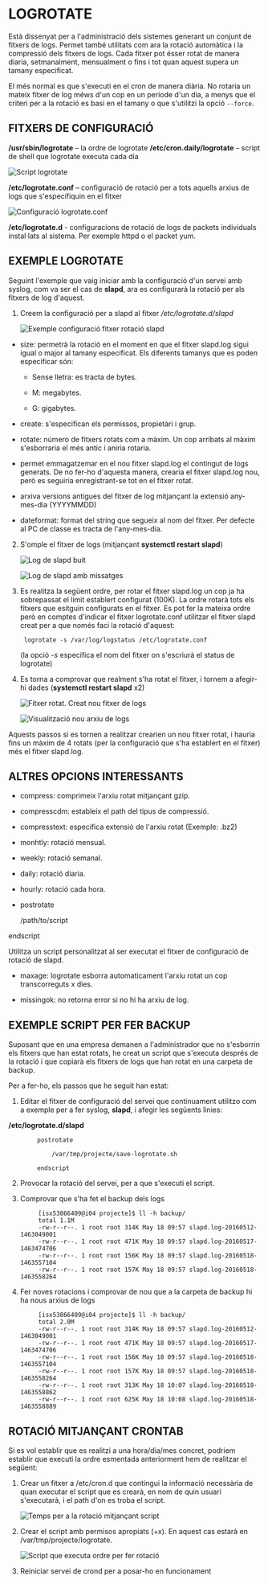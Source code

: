 # LOGROTATE
Està dissenyat per a l'administració dels sistemes generant un conjunt de
fitxers de logs. Permet també utilitats com ara la rotació automàtica i 
la compressió dels fitxers de logs.
Cada fitxer pot ésser rotat de manera diaria, setmanalment, mensualment o fins i
tot quan aquest supera un tamany especificat.

El més normal es que s'executi en el cron de manera diària. No rotaria
un mateix fitxer de log méws d'un cop en un període d'un dia, a menys que
el criteri per a la rotació es basi en el tamany o que s'utilitzi la
opció `--force`.

## FITXERS DE CONFIGURACIÓ
**/usr/sbin/logrotate** – la ordre de logrotate
**/etc/cron.daily/logrotate** – script de shell que logrotate executa cada dia

![Script logrotate](/img/etc.cron.daily.logrotate.png)

**/etc/logrotate.conf** – configuració de rotació per a tots aquells arxius 
de logs que s'especifiquin en el fitxer

![Configuració logrotate.conf](/img/etc.logrotate.conf.png)

**/etc/logrotate.d** - configuracions de rotació de logs de packets individuals
 instal·lats al sistema. Per exemple httpd o el packet yum.

## EXEMPLE LOGROTATE
Seguint l'exemple que vaig iniciar amb la configuració d'un servei amb syslog, 
com va ser el cas de **slapd**, ara es configurarà la rotació per als fitxers de log d'aquest.

1. Creem la configuració per a slapd al fitxer */etc/logrotate.d/slapd*

	![Exemple configuració fitxer rotació slapd](/img/example.etc.logrotate.d.slapd.png)

* size: permetrà la rotació en el moment en que el fitxer slapd.log sigui igual 
o major al tamany especificat. Els diferents tamanys que es poden especificar són:

	* Sense lletra: es tracta de bytes.

	* M: megabytes.

	* G: gigabytes.

* create: s'especifican els permissos, propietàri i grup.

* rotate: número de fitxers rotats com a màxim. Un cop arribats al màxim
s'esborraria el més antic i aniria rotaria.

* permet emmagatzemar en el nou fitxer slapd.log el contingut de logs generats.
De no fer-ho d'aquesta manera, crearia el fitxer slapd.log nou, però es 
seguiria enregistrant-se tot en el fitxer rotat.

* arxiva versions antigues del fitxer de log mitjançant la extensió any-mes-dia
(YYYYMMDD)

* dateformat: format del string que segueix al nom del fitxer. Per defecte
al PC de classe es tracta de l'any-mes-dia.

2. S'omple el fitxer de logs (mitjançant **systemctl restart slapd**)

	![Log de slapd buit](/img/var.log.slapd.with-logs.png)

	![Log de slapd amb missatges](/img/var.log.slapd.no-logs.png)

3. Es realitza la següent ordre, per rotar el fitxer slapd.log un cop ja 
ha sobrepassat el limit establert configurat (100K). La ordre rotarà tots 
els fitxers que esitguin configurats en el fitxer. Es pot fer la mateixa 
ordre però en comptes d'indicar el fitxer logrotate.conf utilitzar el fitxer 
slapd creat per a que només faci la rotació d'aquest:

		logrotate -s /var/log/logstatus /etc/logrotate.conf

	(la opció *-s* especifica el nom del fitxer on s'escriurà el status de logrotate)

4. Es torna a comprovar que realment s'ha rotat el fitxer, i tornem a afegir-hi dades 
(**systemctl restart slapd** x2)

	![Fitxer rotat. Creat nou fitxer de logs](/img/var.log.slapd.rotate1.png)

	![Visualització nou arxiu de logs](/img/var.log.slapd.rotate2.png)

Aquests passos si es tornen a realitzar crearien un nou fitxer rotat, i 
hauria fins un màxim de 4 rotats (per la configuració que s'ha establert 
en el fitxer) més el fitxer slapd.log.

## ALTRES OPCIONS INTERESSANTS
* compress: comprimeix l'arxiu rotat mitjançant gzip.

* compresscdm: estableix el path del tipus de compressió.

* compresstext: especifica extensió de l'arxiu rotat (Exemple: .bz2)

* monhtly: rotació mensual.

* weekly: rotació semanal.

* daily: rotació diaria.

* hourly: rotació cada hora.

* postrotate

  /path/to/script
  
 endscript
 
Utilitza un script personalitzat al ser executat el fitxer de configuració de rotació de slapd.
* maxage: logrotate esborra automaticament l'arxiu rotat un cop transcorreguts x dies.

* missingok: no retorna error si no hi ha arxiu de log.

## EXEMPLE SCRIPT PER FER BACKUP
Suposant que en una empresa demanen a l'administrador que no s'esborrin els
fitxers que han estat rotats, he creat un script que s'executa després de
la rotació i que copiarà els fitxers de logs que han rotat en una carpeta
de backup.

Per a fer-ho, els passos que he seguit han estat:

1. Editar el fitxer de configuració del servei que continuament utilitzo
com a exemple per a fer syslog, **slapd**, i afegir les següents linies:

**/etc/logrotate.d/slapd**

			postrotate
			
				/var/tmp/projecte/save-logrotate.sh
			
			endscript

2. Provocar la rotació del servei, per a que s'executi el script.

3. Comprovar que s'ha fet el backup dels logs

			[isx53866409@i04 projecte]$ ll -h backup/
			total 1.1M
			-rw-r--r--. 1 root root 314K May 18 09:57 slapd.log-20160512-1463049001
			-rw-r--r--. 1 root root 471K May 18 09:57 slapd.log-20160517-1463474706
			-rw-r--r--. 1 root root 156K May 18 09:57 slapd.log-20160518-1463557104
			-rw-r--r--. 1 root root 157K May 18 09:57 slapd.log-20160518-1463558264

4. Fer noves rotacions i comprovar de nou que a la carpeta de backup
hi ha nous arxius de logs

			[isx53866409@i04 projecte]$ ll -h backup/
			total 2.0M
			-rw-r--r--. 1 root root 314K May 18 09:57 slapd.log-20160512-1463049001
			-rw-r--r--. 1 root root 471K May 18 09:57 slapd.log-20160517-1463474706
			-rw-r--r--. 1 root root 156K May 18 09:57 slapd.log-20160518-1463557104
			-rw-r--r--. 1 root root 157K May 18 09:57 slapd.log-20160518-1463558264
			-rw-r--r--. 1 root root 313K May 18 10:07 slapd.log-20160518-1463558862
			-rw-r--r--. 1 root root 625K May 18 10:08 slapd.log-20160518-1463558889

## ROTACIÓ MITJANÇANT CRONTAB
Si es vol establir que es realitzi a una hora/dia/mes concret, podriem 
establir que executi la ordre esmentada anteriorment hem de realitzar el 
següent:

1. Crear un fitxer a /etc/cron.d que contingui la informació necessària 
de quan executar el script que es crearà, en nom de quin usuari s'executarà, 
i el path d'on es troba el script.

	![Temps per a la rotació mitjançant script](/img/etc.cron.d.logrotate.png)

2. Crear el script amb permisos apropiats (+x). En aquest cas estarà en /var/tmp/projecte/logrotate.

	![Script que executa ordre per fer rotació](/img/var.tmp.projecte.scriptrotacio.png)

3. Reiniciar servei de crond per a posar-ho en funcionament
